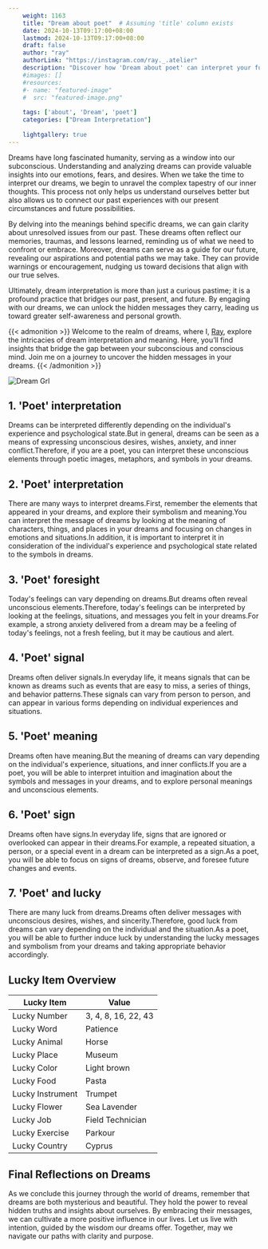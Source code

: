 ```yaml
---
    weight: 1163
    title: "Dream about poet"  # Assuming 'title' column exists
    date: 2024-10-13T09:17:00+08:00
    lastmod: 2024-10-13T09:17:00+08:00
    draft: false
    author: "ray"
    authorLink: "https://instagram.com/ray._.atelier"
    description: "Discover how 'Dream about poet' can interpret your future and uncover its significant meanings in your life."
    #images: []
    #resources:
    #- name: "featured-image"
    #  src: "featured-image.png"
    
    tags: ['about', 'Dream', 'poet']
    categories: ["Dream Interpretation"]
    
    lightgallery: true
---
```

    
Dreams have long fascinated humanity, serving as a window into our subconscious. Understanding and analyzing dreams can provide valuable insights into our emotions, fears, and desires. When we take the time to interpret our dreams, we begin to unravel the complex tapestry of our inner thoughts. This process not only helps us understand ourselves better but also allows us to connect our past experiences with our present circumstances and future possibilities.

By delving into the meanings behind specific dreams, we can gain clarity about unresolved issues from our past. These dreams often reflect our memories, traumas, and lessons learned, reminding us of what we need to confront or embrace. Moreover, dreams can serve as a guide for our future, revealing our aspirations and potential paths we may take. They can provide warnings or encouragement, nudging us toward decisions that align with our true selves.

Ultimately, dream interpretation is more than just a curious pastime; it is a profound practice that bridges our past, present, and future. By engaging with our dreams, we can unlock the hidden messages they carry, leading us toward greater self-awareness and personal growth.

{{< admonition >}}
Welcome to the realm of dreams, where I, [Ray](https://instagram.com/ray._.atelier), explore the intricacies of dream interpretation and meaning. Here, you’ll find insights that bridge the gap between your subconscious and conscious mind. Join me on a journey to uncover the hidden messages in your dreams.
{{< /admonition >}}

![Dream Grl](https://cdn.pixabay.com/photo/2017/11/02/03/35/gothic-2910057_1280.jpg "Dream Grl")

## 1. 'Poet' interpretation
Dreams can be interpreted differently depending on the individual's experience and psychological state.But in general, dreams can be seen as a means of expressing unconscious desires, wishes, anxiety, and inner conflict.Therefore, if you are a poet, you can interpret these unconscious elements through poetic images, metaphors, and symbols in your dreams.

## 2. 'Poet' interpretation
There are many ways to interpret dreams.First, remember the elements that appeared in your dreams, and explore their symbolism and meaning.You can interpret the message of dreams by looking at the meaning of characters, things, and places in your dreams and focusing on changes in emotions and situations.In addition, it is important to interpret it in consideration of the individual's experience and psychological state related to the symbols in dreams.

## 3. 'Poet' foresight
Today's feelings can vary depending on dreams.But dreams often reveal unconscious elements.Therefore, today's feelings can be interpreted by looking at the feelings, situations, and messages you felt in your dreams.For example, a strong anxiety delivered from a dream may be a feeling of today's feelings, not a fresh feeling, but it may be cautious and alert.

## 4. 'Poet' signal
Dreams often deliver signals.In everyday life, it means signals that can be known as dreams such as events that are easy to miss, a series of things, and behavior patterns.These signals can vary from person to person, and can appear in various forms depending on individual experiences and situations.

## 5. 'Poet' meaning
Dreams often have meaning.But the meaning of dreams can vary depending on the individual's experience, situations, and inner conflicts.If you are a poet, you will be able to interpret intuition and imagination about the symbols and messages in your dreams, and to explore personal meanings and unconscious elements.

## 6. 'Poet' sign
Dreams often have signs.In everyday life, signs that are ignored or overlooked can appear in their dreams.For example, a repeated situation, a person, or a special event in a dream can be interpreted as a sign.As a poet, you will be able to focus on signs of dreams, observe, and foresee future changes and events.

## 7. 'Poet' and lucky
There are many luck from dreams.Dreams often deliver messages with unconscious desires, wishes, and sincerity.Therefore, good luck from dreams can vary depending on the individual and the situation.As a poet, you will be able to further induce luck by understanding the lucky messages and symbolism from your dreams and taking appropriate behavior accordingly.

## Lucky Item Overview
| Lucky Item          | Value              |
|---------------|--------------------|
| Lucky Number        | 3, 4, 8, 16, 22, 43  |
| Lucky Word          | Patience |
| Lucky Animal        | Horse |
| Lucky Place         | Museum     |
| Lucky Color         | Light brown     |
| Lucky Food          | Pasta      |
| Lucky Instrument    | Trumpet |
| Lucky Flower        | Sea Lavender    |
| Lucky Job           | Field Technician       |
| Lucky Exercise      | Parkour  |
| Lucky Country       | Cyprus    |


##  Final Reflections on Dreams

As we conclude this journey through the world of dreams, remember that dreams are both mysterious and beautiful. They hold the power to reveal hidden truths and insights about ourselves. By embracing their messages, we can cultivate a more positive influence in our lives. Let us live with intention, guided by the wisdom our dreams offer. Together, may we navigate our paths with clarity and purpose.
